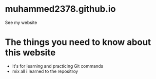 # muhammed2378.github.io
See my website
# The things you need to know about this website
- It's for learning and practicing Git commands
- mix all i learned to the repositroy
